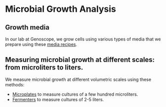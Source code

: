 # Microbial Growth Analysis 

## Growth media
In our lab at Genoscope, we grow cells using various types of media that we prepare using these [media recipes](https://github.com/actolonen/Analysis_Lab/blob/main/Growth/Media_Recipes).

## Measuring microbial growth at different scales: from microliters to liters.
We measure microbial growth at different volumetric scales using these methods:

 * [Microplates](https://github.com/actolonen/Analysis_Lab/tree/main/Growth/Microplates) to measure cultures of a few hundred microliters.
 * [Fermenters](https://github.com/actolonen/Analysis_Lab/tree/main/Growth/Fermenters) to measure cultures of 2-5 liters.